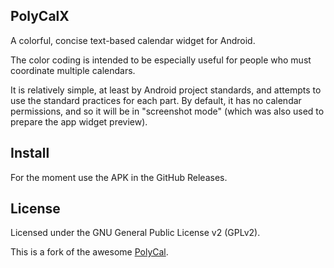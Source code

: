 PolyCalX
-------

A colorful, concise text-based calendar widget for Android.

The color coding is intended to be especially useful for people who must
coordinate multiple calendars.

It is relatively simple, at least by Android project standards, and attempts
to use the standard practices for each part. By default, it has no calendar
permissions, and so it will be in "screenshot mode" (which was also used to
prepare the app widget preview).

## Install

For the moment use the APK in the GitHub Releases.

## License

Licensed under the GNU General Public License v2 (GPLv2).

This is a fork of the awesome [PolyCal](https://github.com/jasongyorog/PolyCal).
